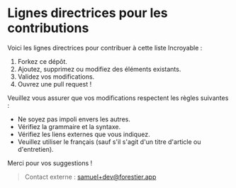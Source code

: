# Lignes directrices pour les contributions

Voici les lignes directrices pour contribuer à cette liste Incroyable :

1. Forkez ce dépôt.
2. Ajoutez, supprimez ou modifiez des éléments existants.
3. Validez vos modifications.
4. Ouvrez une pull request !

Veuillez vous assurer que vos modifications respectent les règles suivantes :

- Ne soyez pas impoli envers les autres.
- Vérifiez la grammaire et la syntaxe.
- Vérifiez les liens externes que vous indiquez.
- Veuillez utiliser le français (sauf s'il s'agit d'un titre d'article ou d'entretien).

Merci pour vos suggestions !

> Contact externe : [samuel+dev@forestier.app](mailto:samuel+dev@forestier.app)
